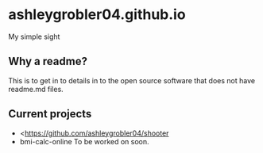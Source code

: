 # ashleygrobler04.github.io
My simple sight

## Why a readme?
This is to get in to details in to the open source software that does not have readme.md files.

## Current projects
* <https://github.com/ashleygrobler04/shooter
* bmi-calc-online To be worked on soon.
